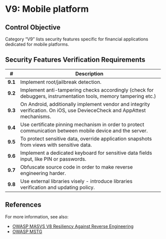 # V9: Mobile platform

## Control Objective

Category “V9” lists security features specific for financial applications dedicated for mobile platforms.

## Security Features Verification Requirements

| # | Description |
| --- | --- |
| **9.1** | Implement root/jailbreak detection. | 
| **9.2** | Implement anti-tampering checks accordingly (check for debuggers, instrumentation tools, memory tampering etc.) | 
| **9.3** | On Android, additionally implement vendor and integrity verification. On iOS, use DevieceCheck and  AppAttest mechanisms.  | 
| **9.4** | Use certificate pinning mechanism in order to protect communication between mobile device and the server. | 
| **9.5** | To protect sensitive data, override application snapshots from views with sensitive data. | 
| **9.6** | Implement a dedicated keyboard for sensitive data fields input, like PIN or passwords. | 
| **9.7** | Obfuscate source code in order to make reverse engineering harder. | 
| **9.8** | Use external libraries visely - introduce libraries verification and updating policy.| 

## References

For more information, see also:

* [OWASP MASVS V8 Resiliency Against Reverse Engineering ](https://github.com/OWASP/owasp-masvs/blob/master/Document/0x15-V8-Resiliency_Against_Reverse_Engineering_Requirements.md)
* [OWASP MSTG](https://github.com/OWASP/owasp-mstg)
